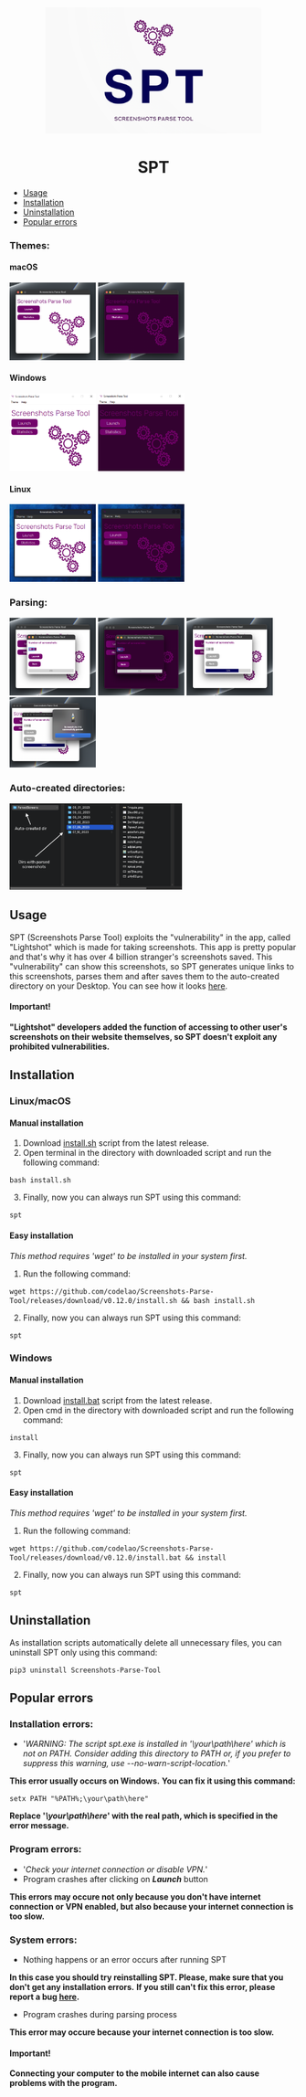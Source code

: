 <p align="center">
  <img src="READMEimages/banner.png" width="75%">
</p>

<h1 align="center">
  SPT
</h1>

* [Usage](#usage)
* [Installation](#installation)
* [Uninstallation](#uninstallation)
* [Popular errors](#popular-errors)


### Themes:
#### macOS
<img src="READMEimages/menu1.png" width="30%">
<img src="READMEimages/menu2.png" width="30%">

#### Windows
<img src="READMEimages/menu3.png" width="30%">
<img src="READMEimages/menu4.png" width="30%">

#### Linux
<img src="READMEimages/menu5.png" width="30%">
<img src="READMEimages/menu6.png" width="30%">

### Parsing:
<img src="READMEimages/parser1.png" width="30%">
<img src="READMEimages/parser2.png" width="30%">
<img src="READMEimages/parser3.png" width="30%">
<img src="READMEimages/parser4.png" width="30%">

### Auto-created directories:
<img src="READMEimages/dirs.png" width="60%">


## Usage
SPT (Screenshots Parse Tool) exploits the "vulnerability" in the app, called "Lightshot" which is made for taking screenshots. This app is pretty popular and that's why it has over 4 billion stranger's screenshots saved.
This "vulnerability" can show this screenshots, so SPT generates unique links to this screenshots, parses them and after saves them to the auto-created directory on your Desktop. You can see how it looks [here](#directories). 

#### Important! 
**"Lightshot" developers added the function of accessing to other user's screenshots on their website themselves, so SPT doesn't exploit any prohibited vulnerabilities.**


## Installation
### Linux/macOS
#### Manual installation
1. Download [install.sh](https://github.com/codelao/Screenshots-Parse-Tool/releases) script from the latest release.
2. Open terminal in the directory with downloaded script and run the following command:
```
bash install.sh
```
3. Finally, now you can always run SPT using this command:
```
spt
```

#### Easy installation
*This method requires 'wget' to be installed in your system first.*
1. Run the following command:
```
wget https://github.com/codelao/Screenshots-Parse-Tool/releases/download/v0.12.0/install.sh && bash install.sh
```
2. Finally, now you can always run SPT using this command:
```
spt
```

### Windows
#### Manual installation
1. Download [install.bat](https://github.com/codelao/Screenshots-Parse-Tool/releases) script from the latest release.
2. Open cmd in the directory with downloaded script and run the following command:
```
install
```
3. Finally, now you can always run SPT using this command:
```
spt
```

#### Easy installation
*This method requires 'wget' to be installed in your system first.*
1. Run the following command:
```
wget https://github.com/codelao/Screenshots-Parse-Tool/releases/download/v0.12.0/install.bat && install
```
2. Finally, now you can always run SPT using this command:
```
spt
```


## Uninstallation
As installation scripts automatically delete all unnecessary files, you can uninstall SPT only using this command:
```
pip3 uninstall Screenshots-Parse-Tool
```


## Popular errors
### Installation errors:
- '*WARNING: The script spt.exe is installed in '\your\path\here' which is not on PATH.*
*Consider adding this directory to PATH or, if you prefer to suppress this warning, use --no-warn-script-location.*'

**This error usually occurs on Windows.**
**You can fix it using this command:**
```
setx PATH "%PATH%;\your\path\here"
```
**Replace '*\your\path\here*' with the real path, which is specified in the error message.**

### Program errors:
- '*Check your internet connection or disable VPN.*'
- Program crashes after clicking on ***Launch*** button

**This errors may occure not only because you don't have internet connection or VPN enabled, but also because your internet connection is too slow.**

### System errors:
- Nothing happens or an error occurs after running SPT

**In this case you should try reinstalling SPT. Please, make sure that you don't get any installation errors.**
**If you still can't fix this error, please report a bug [here](https://github.com/codelao/Screenshots-Parse-Tool/issues).**

- Program crashes during parsing process

**This error may occure because your internet connection is too slow.**

#### Important!
**Connecting your computer to the mobile internet can also cause problems with the program.**

